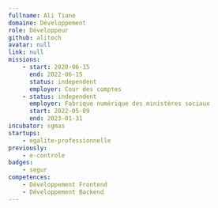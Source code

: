 ```yaml
---
fullname: Ali Tiane
domaine: Développement
role: Développeur
github: alitoch
avatar: null
link: null
missions:
    - start: 2020-06-15
      end: 2022-06-15
      status: independent
      employer: Cour des comptes
    - status: independent
      employer: Fabrique numérique des ministères sociaux
      start: 2022-05-09
      end: 2023-01-31
incubator: sgmas
startups:
    - egalite-professionnelle
previously:
    - e-controle
badges:
    - segur
competences:
    - Développement Frontend
    - Développement Backend
---
```

